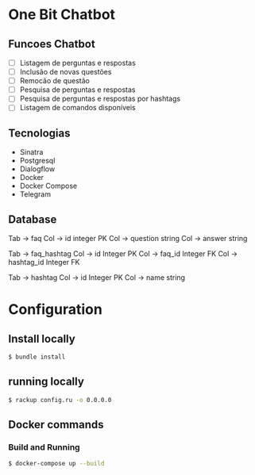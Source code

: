 # One Bit Chatbot 

## Funcoes Chatbot

- [ ] Listagem de perguntas e respostas
- [ ] Inclusão de novas questões
- [ ] Remocão de questão
- [ ] Pesquisa de perguntas e respostas
- [ ] Pesquisa de perguntas e respostas por hashtags
- [ ] Listagem de comandos disponíveis

## Tecnologias

* Sinatra 
* Postgresql
* Dialogflow
* Docker 
* Docker Compose
* Telegram

## Database

Tab -> faq
Col -> id integer PK
Col -> question string
Col -> answer string

Tab -> faq_hashtag
Col -> id Integer PK
Col -> faq_id Integer FK
Col -> hashtag_id Integer FK

Tab -> hashtag
Col -> id Integer PK
Col -> name string

# Configuration

## Install locally

```bash
$ bundle install
```

## running locally

```bash
$ rackup config.ru -o 0.0.0.0
```

## Docker commands

### Build and Running

```bash
$ docker-compose up --build
```

